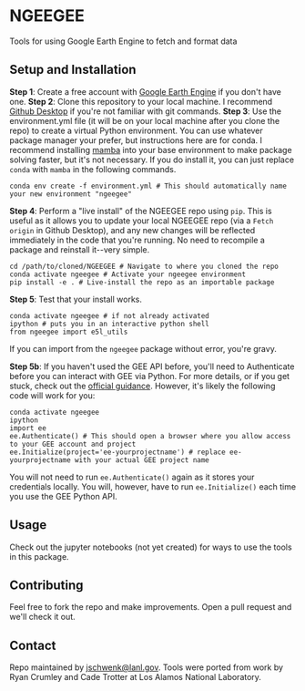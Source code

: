 # NGEEGEE
Tools for using Google Earth Engine to fetch and format data


## Setup and Installation
**Step 1**: Create a free account with [Google Earth Engine](https://code.earthengine.google.com/register) if you don't have one.
**Step 2**: Clone this repository to your local machine. I recommend [Github Desktop](https://desktop.github.com/download/) if you're not familiar with git commands.
**Step 3**: Use the environment.yml file (it will be on your local machine after you clone the repo) to create a virtual Python environment. You can use whatever package manager your prefer, but instructions here are for conda. I recommend installing [mamba](https://anaconda.org/conda-forge/mamba) into your base environment to make package solving faster, but it's not necessary. If you do install it, you can just replace `conda` with `mamba` in the following commands.
```
conda env create -f environment.yml # This should automatically name your new environment "ngeegee"
```
**Step 4**: Perform a "live install" of the NGEEGEE repo using `pip`. This is useful as it allows you to update your local NGEEGEE repo (via a `Fetch origin` in Github Desktop), and any new changes will be reflected immediately in the code that you're running. No need to recompile a package and reinstall it--very simple.
```
cd /path/to/cloned/NGEEGEE # Navigate to where you cloned the repo
conda activate ngeegee # Activate your ngeegee environment
pip install -e . # Live-install the repo as an importable package
```

**Step 5**: Test that your install works.
```
conda activate ngeegee # if not already activated
ipython # puts you in an interactive python shell
from ngeegee import e5l_utils
```
If you can import from the `ngeegee` package without error, you're gravy.

**Step 5b**: If you haven't used the GEE API before, you'll need to Authenticate before you can interact with GEE via Python. For more details, or if you get stuck, check out the [official guidance](https://developers.google.com/earth-engine/guides/auth). However, it's likely the following code will work for you:
```
conda activate ngeegee
ipython
import ee
ee.Authenticate() # This should open a browser where you allow access to your GEE account and project
ee.Initialize(project='ee-yourprojectname') # replace ee-yourprojectname with your actual GEE project name
```
You will not need to run `ee.Authenticate()` again as it stores your credentials locally. You will, however, have to run `ee.Initialize()` each time you use the GEE Python API.

## Usage
Check out the jupyter notebooks (not yet created) for ways to use the tools in this package.

## Contributing
Feel free to fork the repo and make improvements. Open a pull request and we'll check it out.

## Contact
Repo maintained by jschwenk@lanl.gov. Tools were ported from work by Ryan Crumley and Cade Trotter at Los Alamos National Laboratory.
